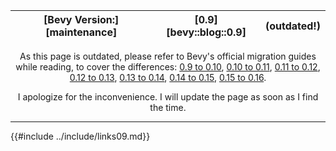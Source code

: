 |[Bevy Version:][maintenance]|[0.9][bevy::blog::0.9]|(outdated!)|
|---|---|---|

<p style="text-align: center;">
As this page is outdated, please refer to Bevy's official migration guides while reading,
to cover the differences:
<a href="https://bevyengine.org/learn/migration-guides/0-9-to-0-10/">0.9 to 0.10</a>,
<a href="https://bevyengine.org/learn/migration-guides/0-10-to-0-11/">0.10 to 0.11</a>,
<a href="https://bevyengine.org/learn/migration-guides/0-11-to-0-12/">0.11 to 0.12</a>,
<a href="https://bevyengine.org/learn/migration-guides/0-12-to-0-13/">0.12 to 0.13</a>,
<a href="https://bevyengine.org/learn/migration-guides/0-13-to-0-14/">0.13 to 0.14</a>,
<a href="https://bevyengine.org/learn/migration-guides/0-14-to-0-15/">0.14 to 0.15</a>,
<a href="https://bevyengine.org/learn/migration-guides/0-15-to-0-16/">0.15 to 0.16</a>.

</p>
<p style="text-align: center;">
I apologize for the inconvenience. I will update the page as soon as I find the time.
</p>

---

{{#include ../include/links09.md}}

